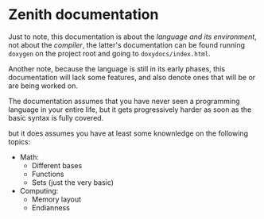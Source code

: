 # Zenith documentation

Just to note, this documentation is about the *language and its environment*, not about the 
*compiler*, the latter's documentation can be found running `doxygen` on the project root and 
going to `doxydocs/index.html`.

Another note, because the language is still in its early phases, this documentation will lack some features, and also denote ones that will be or are being worked on.

The documentation assumes that you have never seen a programming language in your entire life, but it 
gets progressively harder as soon as the basic syntax is fully covered.

but it does assumes you have at least some knownledge on the following topics:

- Math:
    - Different bases
    - Functions 
    - Sets (just the very basic) 
- Computing:
    - Memory layout 
    - Endianness 

